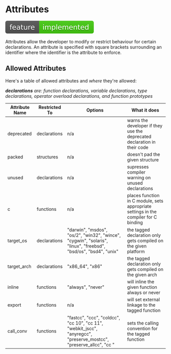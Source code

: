 # Attributes
![Feature Implemented](Badge_Implemented.svg)

Attributes allow the developer to modify or restrict behaviour for certain
declarations. An attribute is specified with square brackets surrounding an
identifier where the identifier is the attribute to enforce.

## Allowed Attributes
Here's a table of allowed attributes and *where* they're allowed:

_**declarations** are: function declarations, variable declarations, type declarations,
operator overload declarations, and function prototypes_

Attribute Name | Restricted To | Options | What it does |
---------------|---------------|---------|--------------|
deprecated | declarations | n/a | warns the developer if they use the deprecated declaration in their code
packed | structures | n/a | doesn't pad the given structure
unused | declarations | n/a | supresses compiler warning on unused declarations
c | functions | n/a | places function in C module, sets appropriate settings in the compiler for C binding 
target_os | declarations | "darwin", "msdos", "os/2", "win32", "wince", "cygwin", "solaris", "linux", "freebsd", "bsd/os", "bsd4", "unix" | the tagged declaration only gets compiled on the given platform 
target_arch | declarations | "x86_64", "x86" | the tagged declaration only gets compiled on the given arch 
inline | functions | "always", "never" | will inline the given function always or never
export | functions | n/a | will set external linkage to the tagged function
call_conv | functions | "fastcc", "ccc", "coldcc", "cc 10", "cc 11", "webkit_jscc", "anyregcc", "preserve_mostcc", "preserve_allcc", "cc <n>" | sets the calling convention for the tagged function 
